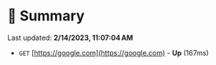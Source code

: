 # 📖 Summary
Last updated: **2/14/2023, 11:07:04 AM**

- `GET` [https://google.com](https://google.com) - **Up** (167ms)
